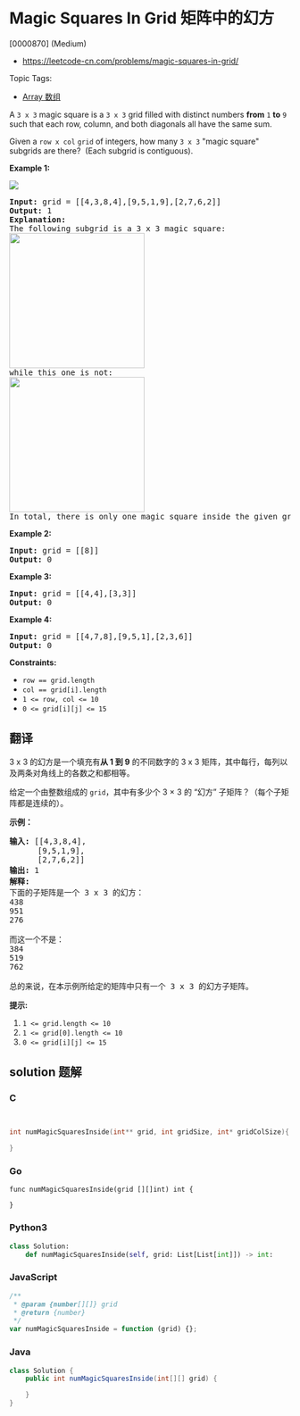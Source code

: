 # Magic Squares In Grid 矩阵中的幻方

[0000870] (Medium)

- https://leetcode-cn.com/problems/magic-squares-in-grid/

Topic Tags:

- [Array 数组](https://leetcode-cn.com/tag/array/)

A `3 x 3` magic square is a `3 x 3` grid filled with distinct numbers **from** `1` **to** `9` such that each row, column, and both diagonals all have the same sum.

Given a `row x col` `grid` of integers, how many `3 x 3` "magic square" subgrids are there?  (Each subgrid is contiguous).

**Example 1:**

![](https://assets.leetcode.com/uploads/2020/09/11/magic_main.jpg)

<pre><strong>Input:</strong> grid = [[4,3,8,4],[9,5,1,9],[2,7,6,2]]
<strong>Output:</strong> 1
<strong>Explanation: </strong>
The following subgrid is a 3 x 3 magic square:
<img alt="" src="https://assets.leetcode.com/uploads/2020/09/11/magic_valid.jpg" style="width: 242px; height: 242px;">
while this one is not:
<img alt="" src="https://assets.leetcode.com/uploads/2020/09/11/magic_invalid.jpg" style="width: 242px; height: 242px;">
In total, there is only one magic square inside the given grid.
</pre>

**Example 2:**

<pre><strong>Input:</strong> grid = [[8]]
<strong>Output:</strong> 0
</pre>

**Example 3:**

<pre><strong>Input:</strong> grid = [[4,4],[3,3]]
<strong>Output:</strong> 0
</pre>

**Example 4:**

<pre><strong>Input:</strong> grid = [[4,7,8],[9,5,1],[2,3,6]]
<strong>Output:</strong> 0
</pre>

**Constraints:**

- `row == grid.length`
- `col == grid[i].length`
- `1 <= row, col <= 10`
- `0 <= grid[i][j] <= 15`

## 翻译

3 x 3 的幻方是一个填充有**从 1 到 9** 的不同数字的 3 x 3 矩阵，其中每行，每列以及两条对角线上的各数之和都相等。

给定一个由整数组成的 `grid`，其中有多少个 3 × 3 的 “幻方” 子矩阵？（每个子矩阵都是连续的）。

**示例：**

<pre><strong>输入: </strong>[[4,3,8,4],
      [9,5,1,9],
      [2,7,6,2]]
<strong>输出: </strong>1
<strong>解释: </strong>
下面的子矩阵是一个 3 x 3 的幻方：
438
951
276

而这一个不是：
384
519
762

总的来说，在本示例所给定的矩阵中只有一个 3 x 3 的幻方子矩阵。
</pre>

**提示:**

1.  `1 <= grid.length <= 10`
2.  `1 <= grid[0].length <= 10`
3.  `0 <= grid[i][j] <= 15`

## solution 题解

### C

```c


int numMagicSquaresInside(int** grid, int gridSize, int* gridColSize){

}
```

### Go

```golang
func numMagicSquaresInside(grid [][]int) int {

}
```

### Python3

```python
class Solution:
    def numMagicSquaresInside(self, grid: List[List[int]]) -> int:
```

### JavaScript

```javascript
/**
 * @param {number[][]} grid
 * @return {number}
 */
var numMagicSquaresInside = function (grid) {};
```

### Java

```java
class Solution {
    public int numMagicSquaresInside(int[][] grid) {

    }
}
```
